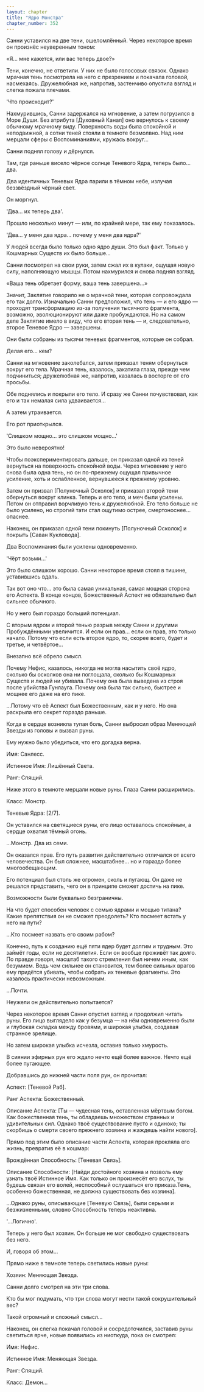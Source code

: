 ```yaml
---
layout: chapter
title: "Ядро Монстра"
chapter_number: 352
---
```


Санни уставился на две тени, ошеломлённый. Через некоторое время он произнёс неуверенным тоном:

«Я… мне кажется, или вас теперь двое?»

Тени, конечно, не ответили. У них не было голосовых связок. Однако мрачная тень посмотрела на него с презрением и покачала головой, насмехаясь. Дружелюбная же, напротив, застенчиво опустила взгляд и слегка пожала плечами.

'Что происходит?'

Нахмурившись, Санни задержался на мгновение, а затем погрузился в Море Души. Без атрибута [Духовный Канал] оно вернулось к своему обычному мрачному виду. Поверхность воды была спокойной и неподвижной, а сотни теней стояли в темноте безмолвно. Над ним мерцали сферы с Воспоминаниями, кружась вокруг…

Санни поднял голову и дёрнулся.

Там, где раньше висело чёрное солнце Теневого Ядра, теперь было… два.

Два идентичных Теневых Ядра парили в тёмном небе, излучая беззвёздный чёрный свет.

Он моргнул.

'Два… их теперь два'.

Прошло несколько минут — или, по крайней мере, так ему показалось.

'Два… у меня два ядра… почему у меня два ядра?'

У людей всегда было только одно ядро души. Это был факт. Только у Кошмарных Существ их было больше…

Санни посмотрел на свои руки, затем сжал их в кулаки, ощущая новую силу, наполняющую мышцы. Потом нахмурился и снова поднял взгляд.

«Ваша тень обретает форму, ваша тень завершена…»

Значит, Заклятие говорило не о мрачной тени, которая сопровождала его так долго. Изначально Санни предположил, что тень — и его ядро — проходят трансформацию из-за получения тысячного фрагмента, возможно, эволюционируют или даже пробуждаются. Но на самом деле Заклятие имело в виду, что его вторая тень — и, следовательно, второе Теневое Ядро — завершены.

Они были собраны из тысячи теневых фрагментов, которые он собрал.

Делая его… кем?

Санни на мгновение заколебался, затем приказал теням обернуться вокруг его тела. Мрачная тень, казалось, закатила глаза, прежде чем подчиниться; дружелюбная же, напротив, казалась в восторге от его просьбы.

Обе поднялись и покрыли его тело. И сразу же Санни почувствовал, как его и так немалая сила удваивается…

А затем утраивается.

Его рот приоткрылся.

'Слишком мощно… это слишком мощно…'

Это было невероятно!

Чтобы поэкспериментировать дальше, он приказал одной из теней вернуться на поверхность спокойной воды. Через мгновение у него снова была одна тень, но он по-прежнему ощущал привычное усиление, хоть и ослабленное, вернувшееся к прежнему уровню.

Затем он призвал [Полуночный Осколок] и приказал второй тени обернуться вокруг клинка. Теперь и его тело, и меч были усилены. Потом он отправил ворчливую тень к дружелюбной. Его тело больше не было усилено, но строгий тати стал ощутимо острее, смертоноснее… опаснее.

Наконец, он приказал одной тени покинуть [Полуночный Осколок] и покрыть [Саван Кукловода].

Два Воспоминания были усилены одновременно.

'Чёрт возьми…'

Это было слишком хорошо. Санни некоторое время стоял в тишине, уставившись вдаль.

Так вот оно что… это была самая уникальная, самая мощная сторона его Аспекта. В конце концов, Божественный Аспект не обязательно был сильнее обычного.

Но у него был гораздо больший потенциал.

С вторым ядром и второй тенью разрыв между Санни и другими Пробуждёнными увеличится. И если он прав… если он прав, это только начало. Потому что если есть второе ядро, то, скорее всего, будет и третье, и четвёртое…

Внезапно всё обрело смысл.

Почему Нефис, казалось, никогда не могла насытить своё ядро, сколько бы осколков она ни поглощала, сколько бы Кошмарных Существ и людей ни убивала. Почему она была выведена из строя после убийства Гунлауга. Почему она была так сильно, быстрее и мощнее его даже на его пике.

…Потому что её Аспект был Божественным, как и у него. Но она раскрыла его секрет гораздо раньше.

Когда в сердце возникла тупая боль, Санни выбросил образ Меняющей Звезды из головы и вызвал руны.

Ему нужно было убедиться, что его догадка верна.

Имя: Санлесс.

Истинное Имя: Лишённый Света.

Ранг: Спящий.

Ниже этого в темноте мерцали новые руны. Глаза Санни расширились.

Класс: Монстр.

Теневые Ядра: [2/7].

Он уставился на светящиеся руны, его лицо оставалось спокойным, а сердце охватил тёмный огонь.

…Монстр. Два из семи.

Он оказался прав. Его путь развития действительно отличался от всего человечества. Он был сложнее, масштабнее… но и гораздо более многообещающим.

Его потенциал был столь же огромен, сколь и пугающ. Он даже не решался представить, чего он в принципе сможет достичь на пике.

Возможности были буквально безграничны.

На что будет способен человек с семью ядрами и мощью титана? Какие препятствия он не сможет преодолеть? Кто посмеет встать у него на пути?

…Кто посмеет назвать его своим рабом?

Конечно, путь к созданию ещё пяти ядер будет долгим и трудным. Это займёт годы, если не десятилетия. Если он вообще проживёт так долго. По правде говоря, масштаб такого стремления был ничем иным, как безумием. Ведь чем сильнее он становится, тем более сильных врагов ему придётся убивать, чтобы собрать их теневые фрагменты. Это казалось практически невозможным.

…Почти.

Неужели он действительно попытается?

Через некоторое время Санни опустил взгляд и продолжил читать руны. Его лицо выглядело как у безумца — на нём одновременно были и глубокая складка между бровями, и широкая улыбка, создавая странное зрелище.

Но затем широкая улыбка исчезла, оставив только хмурость.

В сиянии эфирных рун его ждало нечто ещё более важное. Нечто ещё более пугающее.

Добравшись до нижней части поля рун, он прочитал:

Аспект: [Теневой Раб].

Ранг Аспекта: Божественный.

Описание Аспекта: [Ты — чудесная тень, оставленная мёртвым богом. Как божественная тень, ты обладаешь множеством странных и удивительных сил. Однако твоё существование пусто и одиноко; ты скорбишь о смерти своего прежнего хозяина и жаждешь найти нового].

Прямо под этим было описание части Аспекта, которая прокляла его жизнь, превратив её в кошмар:

Врождённая Способность: [Теневая Связь].

Описание Способности: [Найди достойного хозяина и позволь ему узнать твоё Истинное Имя. Как только он произнесёт его вслух, ты будешь связан его волей, неспособный ослушаться его приказа.Тень, особенно божественная, не должна существовать без хозяина].

…Однако руны, описывающие [Теневую Связь], были серыми и безжизненными, словно Способность теперь неактивна.

'…Логично'.

Теперь у него был хозяин. Он больше не мог свободно существовать без него.

И, говоря об этом…

Прямо ниже в темноте теперь светились новые руны:

Хозяин: Меняющая Звезда.

Санни долго смотрел на эти три слова.

Кто бы мог подумать, что три слова могут нести такой сокрушительный вес?

Такой огромный и сложный смысл…

Наконец, он слегка покачал головой и сосредоточился, заставив руны светиться ярче, новые появились из ниоткуда, пока он смотрел:

Имя: Нефис.

Истинное Имя: Меняющая Звезда.

Ранг: Спящий.

Класс: Демон…